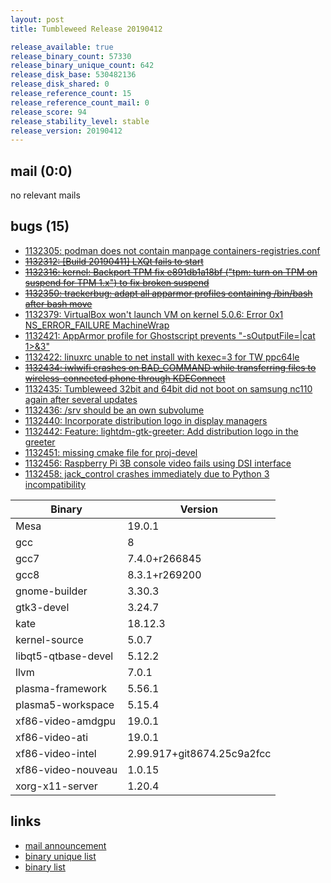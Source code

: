 ```yaml
---
layout: post
title: Tumbleweed Release 20190412

release_available: true
release_binary_count: 57330
release_binary_unique_count: 642
release_disk_base: 530482136
release_disk_shared: 0
release_reference_count: 15
release_reference_count_mail: 0
release_score: 94
release_stability_level: stable
release_version: 20190412
---
```


## mail (0:0)

no relevant mails

## bugs (15)

<!--more-->

- [1132305: podman does not contain manpage containers-registries.conf](https://bugzilla.opensuse.org/show_bug.cgi?id=1132305)
- ~~[1132312: \[Build 20190411\] LXQt fails to start](https://bugzilla.opensuse.org/show_bug.cgi?id=1132312)~~
- ~~[1132316: kernel: Backport TPM fix e891db1a18bf ("tpm: turn on TPM on suspend for TPM 1.x") to fix broken suspend](https://bugzilla.opensuse.org/show_bug.cgi?id=1132316)~~
- ~~[1132350: trackerbug: adapt all apparmor profiles containing /bin/bash after bash move](https://bugzilla.opensuse.org/show_bug.cgi?id=1132350)~~
- [1132379: VirtualBox won't launch VM on kernel 5.0.6: Error 0x1 NS_ERROR_FAILURE MachineWrap](https://bugzilla.opensuse.org/show_bug.cgi?id=1132379)
- [1132421: AppArmor profile for Ghostscript prevents "-sOutputFile=|cat 1>&3"](https://bugzilla.opensuse.org/show_bug.cgi?id=1132421)
- [1132422: linuxrc unable to net install with kexec=3 for TW ppc64le](https://bugzilla.opensuse.org/show_bug.cgi?id=1132422)
- ~~[1132434: iwlwifi crashes on BAD_COMMAND while transferring files to wireless-connected phone through KDEConnect](https://bugzilla.opensuse.org/show_bug.cgi?id=1132434)~~
- [1132435: Tumbleweed 32bit and 64bit did not boot on samsung nc110 again after several updates](https://bugzilla.opensuse.org/show_bug.cgi?id=1132435)
- [1132436: /srv should be an own subvolume](https://bugzilla.opensuse.org/show_bug.cgi?id=1132436)
- [1132440: Incorporate distribution logo in display managers](https://bugzilla.opensuse.org/show_bug.cgi?id=1132440)
- [1132442: Feature: lightdm-gtk-greeter: Add distribution logo  in the greeter](https://bugzilla.opensuse.org/show_bug.cgi?id=1132442)
- [1132451: missing cmake file for proj-devel](https://bugzilla.opensuse.org/show_bug.cgi?id=1132451)
- [1132456: Raspberry Pi 3B console video fails using DSI interface](https://bugzilla.opensuse.org/show_bug.cgi?id=1132456)
- [1132458: jack_control crashes immediately due to Python 3 incompatibility](https://bugzilla.opensuse.org/show_bug.cgi?id=1132458)

Binary | Version
--- | ---
Mesa | 19.0.1
gcc | 8
gcc7 | 7.4.0+r266845
gcc8 | 8.3.1+r269200
gnome-builder | 3.30.3
gtk3-devel | 3.24.7
kate | 18.12.3
kernel-source | 5.0.7
libqt5-qtbase-devel | 5.12.2
llvm | 7.0.1
plasma-framework | 5.56.1
plasma5-workspace | 5.15.4
xf86-video-amdgpu | 19.0.1
xf86-video-ati | 19.0.1
xf86-video-intel | 2.99.917+git8674.25c9a2fcc
xf86-video-nouveau | 1.0.15
xorg-x11-server | 1.20.4

## links

- [mail announcement](https://lists.opensuse.org/opensuse-factory/2019-04/msg00224.html)
- [binary unique list](http://download.opensuse.org/history/20190412/rpm.unique.list)
- [binary list](http://download.opensuse.org/history/20190412/rpm.list)
